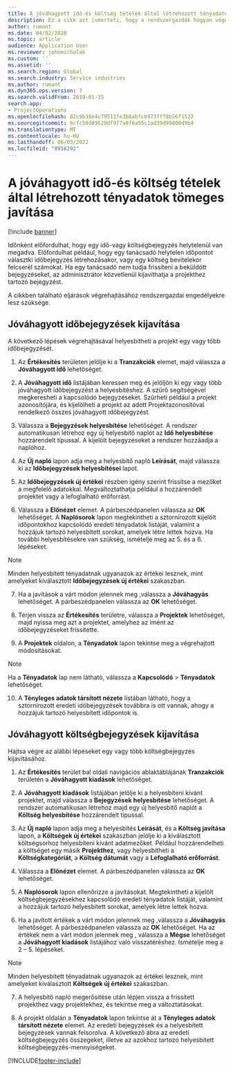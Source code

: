 ```yaml
---
title: A jóváhagyott idő-és költség tételek által létrehozott tényadatok tömeges javítása
description: Ez a cikk azt ismerteti, hogy a rendszergazdák hogyan végezhetnek egyszeri vagy tömeges javításokat a korábban jóváhagyott idő- vagy költségbejegyzéseken, ha a számlázás nem fejeződött be.
author: rumant
ms.date: 04/02/2020
ms.topic: article
audience: Application User
ms.reviewer: johnmichalak
ms.custom: ''
ms.assetid: ''
ms.search.region: Global
ms.search.industry: Service industries
ms.author: rumant
ms.dyn365.ops.version: 7
ms.search.validFrom: 2019-01-15
search.app:
- ProjectOperations
ms.openlocfilehash: 82c9b38e4c79511fe3b6abfcb973fff8b56f1522
ms.sourcegitcommit: 6cfc50d89528df977a8f6a55c1ad39d99800d9b4
ms.translationtype: MT
ms.contentlocale: hu-HU
ms.lasthandoff: 06/03/2022
ms.locfileid: "8916292"
---
```

# <a name="bulk-corrections-of-actuals-created-by-approved-time-and-expense-entries"></a>A jóváhagyott idő-és költség tételek által létrehozott tényadatok tömeges javítása

[!include [banner](../includes/psa-now-project-operations.md)]

Időnként előfordulhat, hogy egy idő-vagy költségbejegyzés helytelenül van megadva. Előfordulhat például, hogy egy tanácsadó helytelen időpontot választki időbejegyzés létrehozásakor, vagy egy költség bevitelekor felcserél számokat. Ha egy tanácsadó nem tudja frissíteni a beküldött bejegyzéseket, az adminisztrátor közvetlenül kijavíthatja a projekthez tartozó bejegyzést.

A cikkben található eljárások végrehajtásához rendszergazdai engedélyekre lesz szüksége.

## <a name="correct-approved-time-entries"></a>Jóváhagyott időbejegyzések kijavítása     

A következő lépések végrehajtásával helyesbítheti a projekt egy vagy több időbejegyzését.

1. Az **Értékesítés** területen jelölje ki a **Tranzakciók** elemet, majd válassza a **Jóváhagyott idő** lehetőséget. 

2. A **Jóváhagyott idő** listájában keressen meg és jelöljön ki egy vagy több jóváhagyott időbejegyzést a helyesbítéshez. A szűrő segítségével megkeresheti a kapcsolódó bejegyzéseket. Szűrheti például a projekt azonosítójára, és kijelölheti a projekt az adott Projektazonosítóval rendelkező összes jóváhagyott időbejegyzést.

3. Válassza a **Bejegyzések helyesbítése** lehetőséget. A rendszer automatikusan létrehoz egy új helyesbítő naplót az **Idő helyesbítése** hozzárendelt típussal. A kijelölt bejegyzéseket a rendszer hozzáadja a naplóhoz. 

4. Az **Új napló** lapon adja meg a helyesbítő napló **Leírását**, majd válassza ki az **Időbejegyzések helyesbítései** lapot.  
5. Az **Időbejegyzések új értékei** részben igény szerint frissítse a mezőket a megfelelő adatokkal. Megváltoztathatja például a hozzárendelt projektet vagy a lefoglalható erőforrást.

6. Válassza a **Előnézet** elemet. A párbeszédpanelen válassza az **OK** lehetőséget. A **Naplósorok** lapon megtekintheti a sztornírozott kijelölt időpontokhoz kapcsolódó eredeti tényadatok listáját, valamint a hozzájuk tartozó helyesbített sorokat, amelyek létre lettek hozva. Ha további helyesbítésekre van szükség, ismételje meg az 5. és a 6. lépéseket. 

> [!NOTE]
> Minden helyesbített tényadatnak ugyanazok az értékei lesznek, mint amelyeket kiválasztott **Időbejegyzések új értékei** szakaszban.

7. Ha a javítások a várt módon jelennek meg ,válassza a **Jóváhagyás** lehetőséget. A párbeszédpanelen válassza az **OK** lehetőséget.

8. Térjen vissza az **Értékesítés** területre, válassza a **Projektek** lehetőséget, majd nyissa meg azt a projektet, amelyhez az imént az időbejegyzéseket frissítette. 

9. A **Projektek** oldalon, a **Tényadatok** lapon tekintse meg a végrehajtott módosításokat. 

> [!NOTE]
> Ha a **Tényadatok** lap nem látható, válassza a **Kapcsolódó** > **Tényadatok** lehetőséget.  

10. A **Tényleges adatok társított nézete** listában látható, hogy a sztornírozott eredeti időbejegyzések továbbra is ott vannak, ahogy a hozzájuk tartozó helyesbített időpontok is. 


## <a name="correct-approved-expense-entries"></a>Jóváhagyott költségbejegyzések kijavítása

Hajtsa végre az alábbi lépéseket egy vagy több költségbejegyzés kijavításához. 

1. Az **Értékesítés** terület bal oldali navigációs ablaktáblájának **Tranzakciók** területén a **Jóváhagyott kiadások** lehetőséget.

2. A **Jóváhagyott kiadások** listájában jelölje ki a helyesbíteni kívánt projektet, majd válassza a **Bejegyzések helyesbítése** lehetőséget. A rendszer automatikusan létrehoz majd egy új helyesbítő naplót a **Költség helyesbítése** hozzárendelt típussal. 

3. Az **Új napló** lapon adja meg a helyesbítés **Leírását**, és a **Költség javítása** lapon, a **Költségek új értékei** szakaszban jelölje ki a kiválasztott költségsorhoz helyesbíteni kívánt adatmezőket. Például hozzárendelheti a költséget egy másik **Projekthez**, vagy helyesbítheti a **Költségkategóriát**, a **Költség dátumát** vagy a **Lefoglalható erőforrást**.

4. Válassza a **Előnézet** elemet. A párbeszédpanelen válassza az **OK** lehetőséget. 

5. A **Naplósorok** lapon ellenőrizze a javításokat. Megtekintheti a kijelölt költségbejegyzésekhez kapcsolódó eredeti tényadatok listáját, valamint a hozzájuk tartozó helyesbített sorokat, amelyek létre lettek hozva.

6. Ha a javított értékek a várt módon jelennek meg ,válassza a **Jóváhagyás** lehetőséget. A párbeszédpanelen válassza az **OK** lehetőséget. Ha az értékek nem a várt módon jelennek meg , válassza a **Mégse** lehetőséget a **Jóváhagyott kiadások** listájához való visszatéréshez. Ismételje meg a 2 – 5. lépéseket. 

> [!NOTE]
> Minden helyesbített tényadatnak ugyanazok az értékei lesznek, mint amelyeket kiválasztott **Költségek új értékei** szakaszban.

7. A helyesbítő napló megerősítése után lépjen vissza a frissített projekthez vagy projektekhez, és tekintse meg a változtatásokat.  

8. A projekt oldalán a **Tényadatok** lapon tekintse át a **Tényleges adatok társított nézete** elemet. Az eredeti bejegyzések és a helyesbített bejegyzések vannak felsorolva. A következő ábra az eredeti költségbejegyzés összegeket, illetve az azokhoz tartozó helyesbített költségbejegyzés-mennyiségeket. 


[!INCLUDE[footer-include](../includes/footer-banner.md)]
